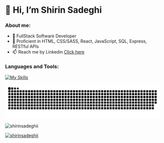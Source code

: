 # 👋 Hi, I’m Shirin Sadeghi

### **About me:**
- 🌱 FullStack Software Developer
- 🚀 Proficient in HTML, CSS/SASS, React, JavaScript, SQL, Express, RESTful APIs
- 📫 Reach me by Linkedin [Click here](https://www.linkedin.com/in/shirinsadeghi/)

### **Languages and Tools:**

[![My Skills](https://skillicons.dev/icons?i=aws,html,css,scss,js,react,nodejs,express,mysql,netlify,postman,figma&perline=6&theme=light)](https://skillicons.dev)


<picture>
  <source media="(prefers-color-scheme: dark)" srcset="https://raw.githubusercontent.com/platane/platane/output/github-contribution-grid-snake-dark.svg">
  <source media="(prefers-color-scheme: light)" srcset="https://raw.githubusercontent.com/platane/platane/output/github-contribution-grid-snake.svg">
  <img alt="github contribution grid snake animation" src="https://raw.githubusercontent.com/platane/platane/output/github-contribution-grid-snake.svg">
</picture>

<p align="left"> <img src="https://komarev.com/ghpvc/?username=shirinsadeghii&label=Profile%20views&color=0e75b6&style=flat" alt="shirinsadeghii" /> </p>

<p align="left"> <a href="https://github.com/ryo-ma/github-profile-trophy"><img src="https://github-profile-trophy.vercel.app/?username=shirinsadeghii" alt="shirinsadeghii" /></a></p>

<!---
ShirinSadeghii/ShirinSadeghii is a ✨ special ✨ repository because its `README.md` (this file) appears on your GitHub profile.
You can click the Preview link to take a look at your changes.
--->
